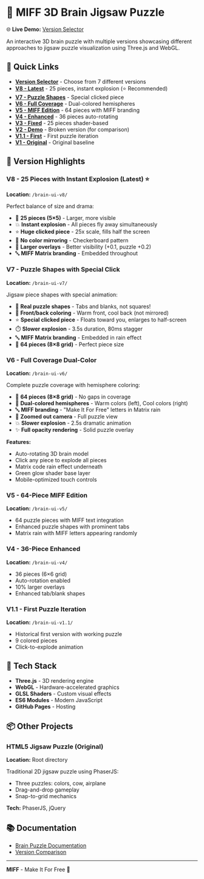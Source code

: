 # 🧠 MIFF 3D Brain Jigsaw Puzzle

🌐 **Live Demo:** [Version Selector](https://rcbiscuitsbelfast-prog.github.io/Miff-puzzle-phaser/)

An interactive 3D brain puzzle with multiple versions showcasing different approaches to jigsaw puzzle visualization using Three.js and WebGL.

## 🎯 Quick Links

- **[Version Selector](https://rcbiscuitsbelfast-prog.github.io/Miff-puzzle-phaser/)** - Choose from 7 different versions
- **[V8 - Latest](https://rcbiscuitsbelfast-prog.github.io/Miff-puzzle-phaser/brain-ui-v8/)** - 25 pieces, instant explosion (⭐ Recommended)
- **[V7 - Puzzle Shapes](https://rcbiscuitsbelfast-prog.github.io/Miff-puzzle-phaser/brain-ui-v7/)** - Special clicked piece
- **[V6 - Full Coverage](https://rcbiscuitsbelfast-prog.github.io/Miff-puzzle-phaser/brain-ui-v6/)** - Dual-colored hemispheres
- **[V5 - MIFF Edition](https://rcbiscuitsbelfast-prog.github.io/Miff-puzzle-phaser/brain-ui-v5/)** - 64 pieces with MIFF branding
- **[V4 - Enhanced](https://rcbiscuitsbelfast-prog.github.io/Miff-puzzle-phaser/brain-ui-v4/)** - 36 pieces auto-rotating
- **[V3 - Fixed](https://rcbiscuitsbelfast-prog.github.io/Miff-puzzle-phaser/brain-ui-v3/)** - 25 pieces shader-based
- **[V2 - Demo](https://rcbiscuitsbelfast-prog.github.io/Miff-puzzle-phaser/brain-ui-v2/)** - Broken version (for comparison)
- **[V1.1 - First](https://rcbiscuitsbelfast-prog.github.io/Miff-puzzle-phaser/brain-ui-v1.1/)** - First puzzle iteration
- **[V1 - Original](https://rcbiscuitsbelfast-prog.github.io/Miff-puzzle-phaser/brain-ui-v1/)** - Original baseline

## 🌟 Version Highlights

### V8 - 25 Pieces with Instant Explosion (Latest) ⭐
**Location:** `/brain-ui-v8/`

Perfect balance of size and drama:
- 🧩 **25 pieces (5×5)** - Larger, more visible
- 💥 **Instant explosion** - All pieces fly away simultaneously
- ⭐ **Huge clicked piece** - 25x scale, fills half the screen
- 🎨 **No color mirroring** - Checkerboard pattern
- 📐 **Larger overlays** - Better visibility (+0.1, puzzle +0.2)
- 🔤 **MIFF Matrix branding** - Embedded throughout

### V7 - Puzzle Shapes with Special Click
**Location:** `/brain-ui-v7/`

Jigsaw piece shapes with special animation:
- 🧩 **Real puzzle shapes** - Tabs and blanks, not squares!
- 🎨 **Front/back coloring** - Warm front, cool back (not mirrored)
- ⭐ **Special clicked piece** - Floats toward you, enlarges to half-screen
- ⏱️ **Slower explosion** - 3.5s duration, 80ms stagger
- 🔤 **MIFF Matrix branding** - Embedded in rain effect
- 📐 **64 pieces (8×8 grid)** - Perfect piece size

### V6 - Full Coverage Dual-Color
**Location:** `/brain-ui-v6/`

Complete puzzle coverage with hemisphere coloring:
- 🧩 **64 pieces (8×8 grid)** - No gaps in coverage
- 🎨 **Dual-colored hemispheres** - Warm colors (left), Cool colors (right)
- 🔤 **MIFF branding** - "Make It For Free" letters in Matrix rain
- 📐 **Zoomed out camera** - Full puzzle view
- 💥 **Slower explosion** - 2.5s dramatic animation
- ✨ **Full opacity rendering** - Solid puzzle overlay

**Features:**
- Auto-rotating 3D brain model
- Click any piece to explode all pieces
- Matrix code rain effect underneath
- Green glow shader base layer
- Mobile-optimized touch controls

### V5 - 64-Piece MIFF Edition
**Location:** `/brain-ui-v5/`

- 64 puzzle pieces with MIFF text integration
- Enhanced puzzle shapes with prominent tabs
- Matrix rain with MIFF letters appearing randomly

### V4 - 36-Piece Enhanced
**Location:** `/brain-ui-v4/`

- 36 pieces (6×6 grid)
- Auto-rotation enabled
- 10% larger overlays
- Enhanced tab/blank shapes

### V1.1 - First Puzzle Iteration
**Location:** `/brain-ui-v1.1/`

- Historical first version with working puzzle
- 9 colored pieces
- Click-to-explode animation

## 🚀 Tech Stack

- **Three.js** - 3D rendering engine
- **WebGL** - Hardware-accelerated graphics
- **GLSL Shaders** - Custom visual effects
- **ES6 Modules** - Modern JavaScript
- **GitHub Pages** - Hosting

## 📦 Other Projects

### HTML5 Jigsaw Puzzle (Original)
**Location:** Root directory

Traditional 2D jigsaw puzzle using PhaserJS:
- Three puzzles: colors, cow, airplane
- Drag-and-drop gameplay
- Snap-to-grid mechanics

**Tech:** PhaserJS, jQuery

## 📚 Documentation

- [Brain Puzzle Documentation](brain-ui/README.md)
- [Version Comparison](https://rcbiscuitsbelfast-prog.github.io/Miff-puzzle-phaser/)

---

**MIFF** - Make It For Free 🎨
